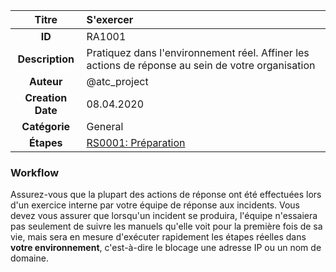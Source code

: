 | Titre                       | S'exercer         |
|:---------------------------:|:--------------------|
| **ID**                      | RA1001            |
| **Description**             | Pratiquez dans l'environnement réel. Affiner les actions de réponse au sein de votre organisation   |
| **Auteur**                  | @atc_project        |
| **Creation Date**           | 08.04.2020 |
| **Catégorie**                | General      |
| **Étapes**                   |[RS0001: Préparation](../Response_Stages/RS0001.md)| 

### Workflow

Assurez-vous que la plupart des actions de réponse ont été effectuées lors d'un exercice interne par votre équipe de réponse aux incidents.
Vous devez vous assurer que lorsqu'un incident se produira, l'équipe n'essaiera pas seulement de suivre les manuels qu'elle voit pour la première fois de sa vie, mais sera en mesure d'exécuter rapidement les étapes réelles dans **votre environnement**, c'est-à-dire le blocage une adresse IP ou un nom de domaine.

